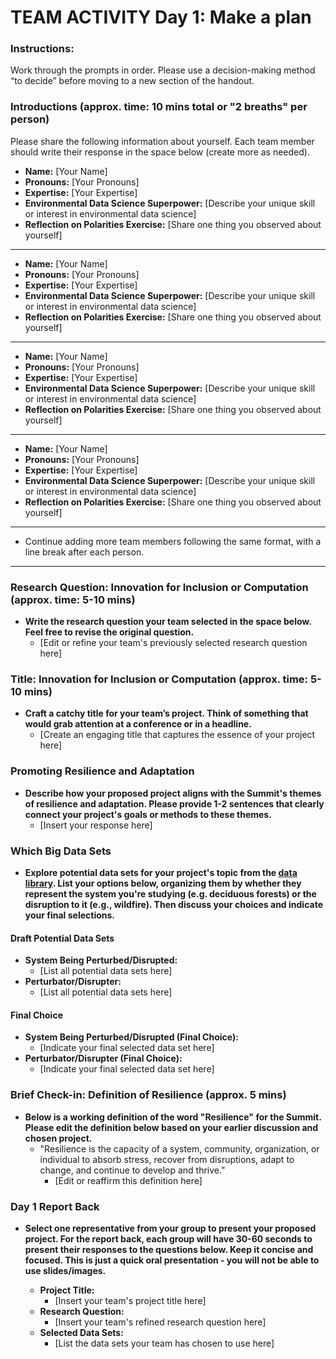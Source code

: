 # TEAM ACTIVITY Day 1: Make a plan
### Instructions:
Work through the prompts in order. Please use a decision-making method “to decide” before moving to a new section of the handout.  

### Introductions (approx. time: 10 mins total or "2 breaths" per person)
Please share the following information about yourself. Each team member should write their response in the space below (create more as needed).

  - **Name:** [Your Name]
  - **Pronouns:** [Your Pronouns]
  - **Expertise:** [Your Expertise]
  - **Environmental Data Science Superpower:** [Describe your unique skill or interest in environmental data science]
  - **Reflection on Polarities Exercise:** [Share one thing you observed about yourself]

  ---
  - **Name:** [Your Name]
  - **Pronouns:** [Your Pronouns]
  - **Expertise:** [Your Expertise]
  - **Environmental Data Science Superpower:** [Describe your unique skill or interest in environmental data science]
  - **Reflection on Polarities Exercise:** [Share one thing you observed about yourself]

  ---
  - **Name:** [Your Name]
  - **Pronouns:** [Your Pronouns]
  - **Expertise:** [Your Expertise]
  - **Environmental Data Science Superpower:** [Describe your unique skill or interest in environmental data science]
  - **Reflection on Polarities Exercise:** [Share one thing you observed about yourself]

  ---
  - **Name:** [Your Name]
  - **Pronouns:** [Your Pronouns]
  - **Expertise:** [Your Expertise]
  - **Environmental Data Science Superpower:** [Describe your unique skill or interest in environmental data science]
  - **Reflection on Polarities Exercise:** [Share one thing you observed about yourself]

  ---
  - Continue adding more team members following the same format, with a line break after each person.
  ---
### Research Question: Innovation for Inclusion or Computation (approx. time: 5-10 mins)
- **Write the research question your team selected in the space below. Feel free to revise the original question.**
  - [Edit or refine your team's previously selected research question here]


### Title: Innovation for Inclusion or Computation (approx. time: 5-10 mins)
- **Craft a catchy title for your team’s project. Think of something that would grab attention at a conference or in a headline.**
  - [Create an engaging title that captures the essence of your project here]


### Promoting Resilience and Adaptation
- **Describe how your proposed project aligns with the Summit's themes of resilience and adaptation. Please provide 1-2 sentences that clearly connect your project's goals or methods to these themes.**
  - [Insert your response here]


### Which Big Data Sets
- **Explore potential data sets for your project's topic from the [data library](https://cu-esiil.github.io/data-library/). List your options below, organizing them by whether they represent the system you're studying (e.g. deciduous forests) or the disruption to it (e.g., wildfire). Then discuss your choices and indicate your final selections.**

#### Draft Potential Data Sets
  - **System Being Perturbed/Disrupted:**
    - [List all potential data sets here]
  - **Perturbator/Disrupter:**
    - [List all potential data sets here]

#### Final Choice
  - **System Being Perturbed/Disrupted (Final Choice):**
    - [Indicate your final selected data set here]
  - **Perturbator/Disrupter (Final Choice):**
    - [Indicate your final selected data set here]



### Brief Check-in: Definition of Resilience (approx. 5 mins)
- **Below is a working definition of the word "Resilience" for the Summit. Please edit the definition below based on your earlier discussion and chosen project.**
  - "Resilience is the capacity of a system, community, organization, or individual to absorb stress, recover from disruptions, adapt to change, and continue to develop and thrive."
    - [Edit or reaffirm this definition here]


### Day 1 Report Back
- **Select one representative from your group to present your proposed project. For the report back, each group will have 30-60 seconds to present their responses to the questions below. Keep it concise and focused. This is just a quick oral presentation - you will not be able to use slides/images.**

    - **Project Title:** 
      - [Insert your team's project title here]
    - **Research Question:** 
      - [Insert your team's refined research question here]
    - **Selected Data Sets:** 
      - [List the data sets your team has chosen to use here]
      
